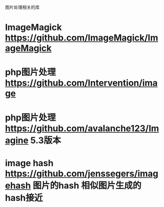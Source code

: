 图片处理相关的库

# ImageMagick  https://github.com/ImageMagick/ImageMagick
# php图片处理   https://github.com/Intervention/image
# php图片处理   https://github.com/avalanche123/Imagine  5.3版本
# image hash   https://github.com/jenssegers/imagehash  图片的hash 相似图片生成的hash接近


